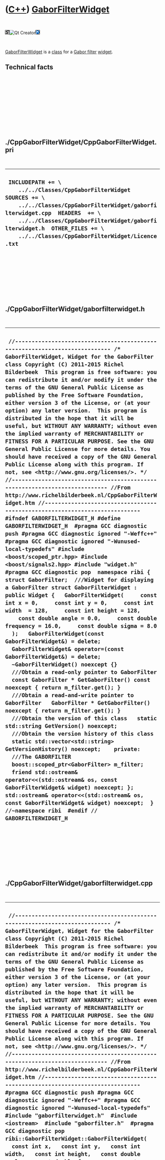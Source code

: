 
 

 

 

 

 

([C++](Cpp.md)) [GaborFilterWidget](CppGaborFilterWidget.md)
==============================================================

 

![STL](PicStl.png)![Qt
Creator](PicQtCreator.png)![Lubuntu](PicLubuntu.png)

 

[GaborFilterWidget](CppGaborFilterWidget.md) is a [class](CppClass.md)
for a [Gabor filter](CppGaborFilter.md) [widget](CppWidget.md).

Technical facts
---------------

 

 

 

 

 

 

./CppGaborFilterWidget/CppGaborFilterWidget.pri
-----------------------------------------------

 

  --------------------------------------------------------------------------------------------------------------------------------------------------------------------------------------------------------------------------------------------------------------------------------------
  ` INCLUDEPATH += \     ../../Classes/CppGaborFilterWidget  SOURCES += \     ../../Classes/CppGaborFilterWidget/gaborfilterwidget.cpp  HEADERS  += \     ../../Classes/CppGaborFilterWidget/gaborfilterwidget.h  OTHER_FILES += \     ../../Classes/CppGaborFilterWidget/Licence.txt`
  --------------------------------------------------------------------------------------------------------------------------------------------------------------------------------------------------------------------------------------------------------------------------------------

 

 

 

 

 

./CppGaborFilterWidget/gaborfilterwidget.h
------------------------------------------

 

  -----------------------------------------------------------------------------------------------------------------------------------------------------------------------------------------------------------------------------------------------------------------------------------------------------------------------------------------------------------------------------------------------------------------------------------------------------------------------------------------------------------------------------------------------------------------------------------------------------------------------------------------------------------------------------------------------------------------------------------------------------------------------------------------------------------------------------------------------------------------------------------------------------------------------------------------------------------------------------------------------------------------------------------------------------------------------------------------------------------------------------------------------------------------------------------------------------------------------------------------------------------------------------------------------------------------------------------------------------------------------------------------------------------------------------------------------------------------------------------------------------------------------------------------------------------------------------------------------------------------------------------------------------------------------------------------------------------------------------------------------------------------------------------------------------------------------------------------------------------------------------------------------------------------------------------------------------------------------------------------------------------------------------------------------------------------------------------------------------------------------------------------------------------------------------------------------------------------------------------------------------------------------------------------------------------------------------------------------------------------------------------------------------------------------------------------------------------------------------------------------------------------------------------------------------------------------------------------------------------------------------------------------------------------
  ` //--------------------------------------------------------------------------- /* GaborFilterWidget, Widget for the GaborFilter class Copyright (C) 2011-2015 Richel Bilderbeek  This program is free software: you can redistribute it and/or modify it under the terms of the GNU General Public License as published by the Free Software Foundation, either version 3 of the License, or (at your option) any later version.  This program is distributed in the hope that it will be useful, but WITHOUT ANY WARRANTY; without even the implied warranty of MERCHANTABILITY or FITNESS FOR A PARTICULAR PURPOSE. See the GNU General Public License for more details. You should have received a copy of the GNU General Public License along with this program. If not, see <http://www.gnu.org/licenses/>. */ //--------------------------------------------------------------------------- //From http://www.richelbilderbeek.nl/CppGaborFilterWidget.htm //--------------------------------------------------------------------------- #ifndef GABORFILTERWIDGET_H #define GABORFILTERWIDGET_H  #pragma GCC diagnostic push #pragma GCC diagnostic ignored "-Weffc++" #pragma GCC diagnostic ignored "-Wunused-local-typedefs" #include <boost/scoped_ptr.hpp> #include <boost/signals2.hpp> #include "widget.h" #pragma GCC diagnostic pop  namespace ribi {  struct GaborFilter;  ///Widget for displaying a GaborFilter struct GaborFilterWidget : public Widget {   GaborFilterWidget(     const int x = 0,     const int y = 0,     const int width  = 128,     const int height = 128,     const double angle = 0.0,     const double frequency = 16.0,     const double sigma = 8.0   );   GaborFilterWidget(const GaborFilterWidget&) = delete;   GaborFilterWidget& operator=(const GaborFilterWidget&) = delete;   ~GaborFilterWidget() noexcept {}    ///Obtain a read-only pointer to GaborFilter   const GaborFilter * GetGaborFilter() const noexcept { return m_filter.get(); }    ///Obtain a read-and-write pointer to GaborFilter   GaborFilter * GetGaborFilter() noexcept { return m_filter.get(); }    ///Obtain the version of this class   static std::string GetVersion() noexcept;    ///Obtain the version history of this class   static std::vector<std::string> GetVersionHistory() noexcept;    private:   ///The GABORFILTER   boost::scoped_ptr<GaborFilter> m_filter;    friend std::ostream& operator<<(std::ostream& os, const GaborFilterWidget& widget) noexcept; };  std::ostream& operator<<(std::ostream& os, const GaborFilterWidget& widget) noexcept;  } //~namespace ribi  #endif // GABORFILTERWIDGET_H`
  -----------------------------------------------------------------------------------------------------------------------------------------------------------------------------------------------------------------------------------------------------------------------------------------------------------------------------------------------------------------------------------------------------------------------------------------------------------------------------------------------------------------------------------------------------------------------------------------------------------------------------------------------------------------------------------------------------------------------------------------------------------------------------------------------------------------------------------------------------------------------------------------------------------------------------------------------------------------------------------------------------------------------------------------------------------------------------------------------------------------------------------------------------------------------------------------------------------------------------------------------------------------------------------------------------------------------------------------------------------------------------------------------------------------------------------------------------------------------------------------------------------------------------------------------------------------------------------------------------------------------------------------------------------------------------------------------------------------------------------------------------------------------------------------------------------------------------------------------------------------------------------------------------------------------------------------------------------------------------------------------------------------------------------------------------------------------------------------------------------------------------------------------------------------------------------------------------------------------------------------------------------------------------------------------------------------------------------------------------------------------------------------------------------------------------------------------------------------------------------------------------------------------------------------------------------------------------------------------------------------------------------------------------------------

 

 

 

 

 

./CppGaborFilterWidget/gaborfilterwidget.cpp
--------------------------------------------

 

  -----------------------------------------------------------------------------------------------------------------------------------------------------------------------------------------------------------------------------------------------------------------------------------------------------------------------------------------------------------------------------------------------------------------------------------------------------------------------------------------------------------------------------------------------------------------------------------------------------------------------------------------------------------------------------------------------------------------------------------------------------------------------------------------------------------------------------------------------------------------------------------------------------------------------------------------------------------------------------------------------------------------------------------------------------------------------------------------------------------------------------------------------------------------------------------------------------------------------------------------------------------------------------------------------------------------------------------------------------------------------------------------------------------------------------------------------------------------------------------------------------------------------------------------------------------------------------------------------------------------------------------------------------------------------------------------------------------------------------------------------------------------------------------------------------------------------------------------------------------------------------------------------------------------------------------------------------------------------------------------------------------------------------------------------------------
  ` //--------------------------------------------------------------------------- /* GaborFilterWidget, Widget for the GaborFilter class Copyright (C) 2011-2015 Richel Bilderbeek  This program is free software: you can redistribute it and/or modify it under the terms of the GNU General Public License as published by the Free Software Foundation, either version 3 of the License, or (at your option) any later version.  This program is distributed in the hope that it will be useful, but WITHOUT ANY WARRANTY; without even the implied warranty of MERCHANTABILITY or FITNESS FOR A PARTICULAR PURPOSE. See the GNU General Public License for more details. You should have received a copy of the GNU General Public License along with this program. If not, see <http://www.gnu.org/licenses/>. */ //--------------------------------------------------------------------------- //From http://www.richelbilderbeek.nl/CppGaborFilterWidget.htm //--------------------------------------------------------------------------- #pragma GCC diagnostic push #pragma GCC diagnostic ignored "-Weffc++" #pragma GCC diagnostic ignored "-Wunused-local-typedefs" #include "gaborfilterwidget.h"  #include <iostream>  #include "gaborfilter.h"  #pragma GCC diagnostic pop  ribi::GaborFilterWidget::GaborFilterWidget(   const int x,   const int y,   const int width,   const int height,   const double angle,   const double frequency,   const double sigma)   : m_filter(new GaborFilter(angle,frequency,sigma)) {   this->SetGeometry(x,y,width,height); }  std::string ribi::GaborFilterWidget::GetVersion() noexcept {   return "1.0"; }  std::vector<std::string> ribi::GaborFilterWidget::GetVersionHistory() noexcept {   return {     "2012-07-09: version 1.0: initial version"   }; }  std::ostream& ribi::operator<<(std::ostream& os, const GaborFilterWidget& widget) noexcept {   os     << "<GaborFilterWidget>"     //<< widget.GetGeometry()     << *widget.m_filter     << "</GaborFilterWidget>";   return os; }`
  -----------------------------------------------------------------------------------------------------------------------------------------------------------------------------------------------------------------------------------------------------------------------------------------------------------------------------------------------------------------------------------------------------------------------------------------------------------------------------------------------------------------------------------------------------------------------------------------------------------------------------------------------------------------------------------------------------------------------------------------------------------------------------------------------------------------------------------------------------------------------------------------------------------------------------------------------------------------------------------------------------------------------------------------------------------------------------------------------------------------------------------------------------------------------------------------------------------------------------------------------------------------------------------------------------------------------------------------------------------------------------------------------------------------------------------------------------------------------------------------------------------------------------------------------------------------------------------------------------------------------------------------------------------------------------------------------------------------------------------------------------------------------------------------------------------------------------------------------------------------------------------------------------------------------------------------------------------------------------------------------------------------------------------------------------------

 

 

 

 

 

 

